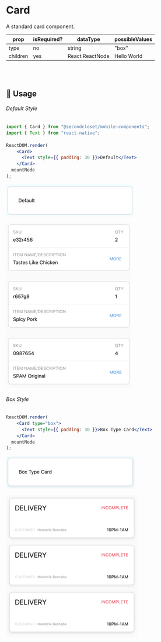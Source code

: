# Card

A standard card component.

| prop     | isRequired? | dataType        | possibleValues           |
| -------- | ----------- | --------------- | ------------------------ |
| type     | no          | string          | "box"                    |
| children | yes         | React.ReactNode | <Text>Hello World</Text> |

<br/>
<br/>

## 🔨 Usage

###### Default Style

```jsx
import { Card } from "@secondcloset/mobile-components";
import { Text } from "react-native";

ReactDOM.render(
    <Card>
      <Text style={{ padding: 30 }}>Default</Text>
    </Card>
  mountNode
);
```

![Default Card](https://github.com/SecondCloset/mobile-components/blob/master/docs/images/Card/card_default.png?raw=true)

![Default Cards Group](https://github.com/SecondCloset/mobile-components/blob/master/docs/images/Card/styled_cards_default.png?raw=true)

###### Box Style

```jsx
ReactDOM.render(
    <Card type="box">
      <Text style={{ padding: 30 }}>Box Type Card</Text>
    </Card>
  mountNode
);
```

![Card With Shadow](https://github.com/SecondCloset/mobile-components/blob/master/docs/images/Card/card_box.png?raw=true)

![Box Cards Group](https://github.com/SecondCloset/mobile-components/blob/master/docs/images/Card/styled_cards_box.png?raw=true)
